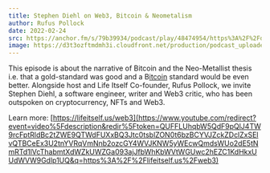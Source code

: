 ```yaml
---
title: Stephen Diehl on Web3, Bitcoin & Neometalism
author: Rufus Pollock
date: 2022-02-24
src: https://anchor.fm/s/79b39934/podcast/play/48474954/https%3A%2F%2Fd3ctxlq1ktw2nl.cloudfront.net%2Fproduction%2Fexports%2F79b39934%2F48474954%2Fc6c0f007c755fa70b2012e63c483e210.m4a
image: https://d3t3ozftmdmh3i.cloudfront.net/production/podcast_uploaded_episode400/20318133/20318133-1646284006563-0b4d2ac7b784a.jpg
---
```


This episode is about the narrative of Bitcoin and the Neo-Metallist thesis i.e. that a gold-standard was good and a B[itcoin](https://www.youtube.com/hashtag/bitcoin) standard would be even better. Alongside host and Life Itself Co-founder, Rufus Pollock, we invite Stephen Diehl, a software engineer, writer and Web3 critic, who has been outspoken on cryptocurrency, NFTs and Web3\.   
  
Learn more: [https://lifeitself.us/web3](https://www.youtube.com/redirect?event=video%5Fdescription&redir%5Ftoken=QUFFLUhqbW5QdF9pQlJ4TW9rcFptRldBc2tZWE9QTWdFUXxBQ3Jtc0tsblZON0t6bzBCYVJZckZDclZxSElvQTBCeEx3U2tnYVRqVmNnb2ozcGY4WVJKNW5yWEcwQmdsWUo2dE5tNmRTd1lVcThabmtXdWZkUWZGa093ajJfbWhKbWVtWGUwc2hEZC1KdHkxUUdWVW9Gdlp1UQ&q=https%3A%2F%2Flifeitself.us%2Fweb3)
